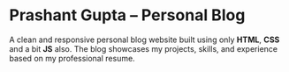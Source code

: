 # Prashant Gupta – Personal Blog

A clean and responsive personal blog website built using only **HTML**, **CSS** and a bit **JS** also.
The blog showcases my projects, skills, and experience based on my professional resume.
